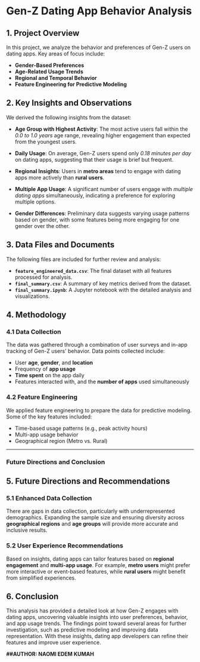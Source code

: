# Gen-Z Dating App Behavior Analysis

## 1. Project Overview
In this project, we analyze the behavior and preferences of Gen-Z users on dating apps. Key areas of focus include:
- **Gender-Based Preferences**
- **Age-Related Usage Trends**
- **Regional and Temporal Behavior**
- **Feature Engineering for Predictive Modeling**

## 2. Key Insights and Observations

We derived the following insights from the dataset:

- **Age Group with Highest Activity**: The most active users fall within the *0.0 to 1.0 years* age range, revealing higher engagement than expected from the youngest users.
  
- **Daily Usage**: On average, Gen-Z users spend only *0.18 minutes per day* on dating apps, suggesting that their usage is brief but frequent.
  
- **Regional Insights**: Users in **metro areas** tend to engage with dating apps more actively than **rural users**.
  
- **Multiple App Usage**: A significant number of users engage with *multiple dating apps* simultaneously, indicating a preference for exploring multiple options.
  
- **Gender Differences**: Preliminary data suggests varying usage patterns based on gender, with some features being more engaging for one gender over the other.


## 3. Data Files and Documents
The following files are included for further review and analysis:

- **`feature_engineered_data.csv`**: The final dataset with all features processed for analysis.
- **`final_summary.csv`**: A summary of key metrics derived from the dataset.
- **`final_summary.ipynb`**: A Jupyter notebook with the detailed analysis and visualizations.


## 4. Methodology

### 4.1 Data Collection
The data was gathered through a combination of user surveys and in-app tracking of Gen-Z users' behavior. Data points collected include:
- User **age**, **gender**, and **location**
- Frequency of **app usage**
- **Time spent** on the app daily
- Features interacted with, and the **number of apps** used simultaneously


### 4.2 Feature Engineering
We applied feature engineering to prepare the data for predictive modeling. Some of the key features included:
- Time-based usage patterns (e.g., peak activity hours)
- Multi-app usage behavior
- Geographical region (Metro vs. Rural)



---

### **Future Directions and Conclusion**

## 5. Future Directions and Recommendations

### 5.1 Enhanced Data Collection
There are gaps in data collection, particularly with underrepresented demographics. Expanding the sample size and ensuring diversity across **geographical regions** and **age groups** will provide more accurate and inclusive results.

### 5.2 User Experience Recommendations
Based on insights, dating apps can tailor features based on **regional engagement** and **multi-app usage**. For example, **metro users** might prefer more interactive or event-based features, while **rural users** might benefit from simplified experiences.

## 6. Conclusion
This analysis has provided a detailed look at how Gen-Z engages with dating apps, uncovering valuable insights into user preferences, behavior, and app usage trends. The findings point toward several areas for further investigation, such as predictive modeling and improving data representation. With these insights, dating app developers can refine their features and improve user experience.

**##AUTHOR: NAOMI EDEM KUMAH**
